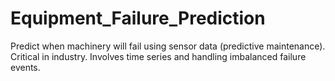 # Equipment_Failure_Prediction
Predict when machinery will fail using sensor data (predictive maintenance). Critical in industry. Involves time series and handling imbalanced failure events.
